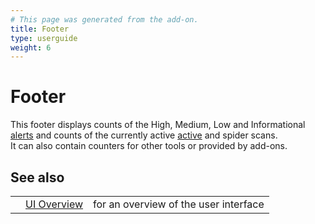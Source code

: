 ```yaml
---
# This page was generated from the add-on.
title: Footer
type: userguide
weight: 6
---
```


# Footer

This footer displays counts of the High, Medium, Low and Informational
[alerts](/docs/desktop/start/features/alerts/) and counts of the currently active
[active](/docs/desktop/start/features/ascan/) and spider scans.   
It can also contain counters for other tools or provided by add-ons.

## See also

|   |                                  |                                       |
|---|----------------------------------|---------------------------------------|
|   | [UI Overview](/docs/desktop/ui/) | for an overview of the user interface |
